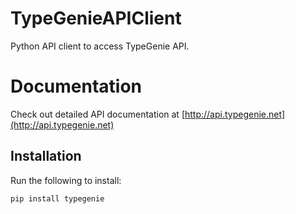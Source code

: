 # TypeGenieAPIClient
Python API client to access TypeGenie API. 

# Documentation
Check out detailed API documentation at [http://api.typegenie.net](http://api.typegenie.net)

## Installation
Run the following to install:

`pip install typegenie`

